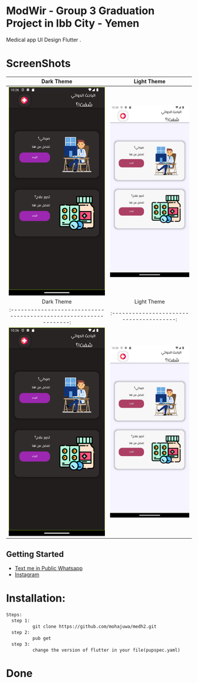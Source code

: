 # ModWir - Group 3 Graduation Project in Ibb City - Yemen

Medical app UI Design Flutter .
# ScreenShots 
 Dark Theme                                                    |  Light Theme
:----------------------------------------------------------------:|:---------------------------------------:
![](assets/ScreenShots/HomePageDart.png?raw=true "Dark HomePage") | ![](assets/ScreenShots/HomePageLight.png?raw=true "Light HomePage")
| Dark Theme                                                    |  Light Theme
:----------------------------------------------------------------:|:---------------------------------------:
![](assets/ScreenShots/HomePageDart.png?raw=true "Dark HomePage") | ![](assets/ScreenShots/HomePageLight.png?raw=true "Light HomePage")
## Getting Started

- [Text me in Public Whatsapp](https://wa.me/+967775992377)
- [Instagram ](https://www.instagram.com/m.7vd/)

# Installation: 
    Steps:
      step 1:
              git clone https://github.com/mohajuwa/medh2.git
      step 2:
              pub get
      step 3: 
              change the version of flutter in your file(pupspec.yaml)
              

# Done
